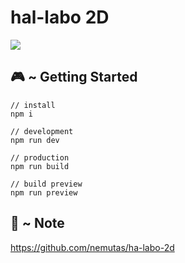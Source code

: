 # hal-labo 2D

<img src="screenshot.png">

## 🎮 ~ Getting Started

```
// install
npm i

// development
npm run dev

// production
npm run build

// build preview
npm run preview
```

## 📝 ~ Note<br />
https://github.com/nemutas/ha-labo-2d

